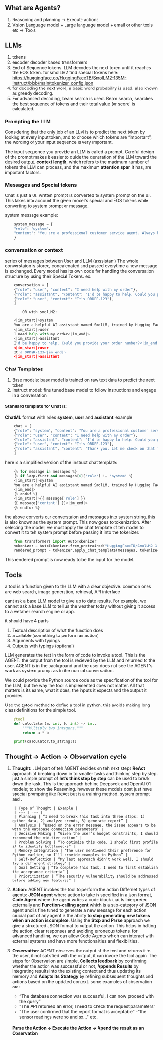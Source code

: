 ## What are Agents?
1. Reasoning and planning -> Execute actions
2. Vision Language model + Large language model + email or other tools etc -> Tools

## LLMs
1. tokens
2. encoder decoder based transformers
3. End of Sequence tokens. LLM decodes the next token until it reaches the EOS token.
for smolLM2 find special tokens here: https://huggingface.co/HuggingFaceTB/SmolLM2-135M-Instruct/blob/main/tokenizer_config.json
4. for decoding the next word, a basic word probability is used. also known as greedy decoding.
5. For advanced decoding, beam search is used. Beam search, searches the best sequence of tokens and their total value (or score) is calculated. 

### Prompting the LLM
Considering that the only job of an LLM is to predict the next token by looking at every input token, and to choose which tokens are “important”, the wording of your input sequence is very important.

The input sequence you provide an LLM is called a prompt. Careful design of the prompt makes it easier to guide the generation of the LLM toward the desired output. **context length**, which refers to the maximum number of tokens the LLM can process, and the maximum **attention span** it has, are important factors. 

### Messages and Special tokens
Chat is just a UI. written prompt is converted to system prompt on the UI. This takes into account the given model's special and EOS tokens while converting to system prompt or message.

system message example: 
```python
    system_message = {
    "role": "system",
    "content": "You are a professional customer service agent. Always be polite, clear, and helpful."
    }
```
### conversation or context
series of messages between User and LLM (asssistant)
The whole converstaion is stored, concatenated and passed everytime a new message is exchanged. 
Every model has its own code for handling the conversation structure by using their Special Tokens.
ex. 
```python
    conversation = [
    {"role": "user", "content": "I need help with my order"},
    {"role": "assistant", "content": "I'd be happy to help. Could you provide your order number?"},
    {"role": "user", "content": "It's ORDER-123"},
    ]
```
            OR with smolLM2:
```python
    <|im_start|>system
    You are a helpful AI assistant named SmolLM, trained by Hugging Face<|im_end|>
    <|im_start|>user
    I need help with my order<|im_end|>
    <|im_start|>assistant
    I'd be happy to help. Could you provide your order number?<|im_end|>
    <|im_start|>user
    It's ORDER-123<|im_end|>
    <|im_start|>assistant
```

### Chat Templates
1. Base models: base model is trained on raw text data to predict the next token
2. Instruct model: fine tuned base model to follow instructions and engage in a conversation

#### Standard template for Chat is:
**ChatML** format with roles **system**, **user** and **assistant**. example
```python
    chat = [
    {"role": "system", "content": "You are a professional customer service agent. Always be polite, clear, and helpful."},
    {"role": "user", "content": "I need help with my order"},
    {"role": "assistant", "content": "I'd be happy to help. Could you provide your order number?"},
    {"role": "user", "content": "It's ORDER-123"},
    {"role": "assistant", "content": "Thank you. Let me check on that for you."},
    ]
```
here is a simplified version of the instruct chat template:
```python
    {% for message in messages %}
    {% if loop.first and messages[0]['role'] != 'system' %}
    <|im_start|>system
    You are a helpful AI assistant named SmolLM, trained by Hugging Face
    <|im_end|>
    {% endif %}
    <|im_start|>{{ message['role'] }}
    {{ message['content'] }}<|im_end|>
    {% endfor %}
```
the above converts our converstaion and messages into system string. this is also known as the system prompt. This now goes to tokenization. 
After selecting the model, we must apply the chat template of teh model to convert it to teh system prompt before passing it into the tokenizer. 
```python
    from transformers import AutoTokenizer
    tokenizer = AutoTokenizer.from_pretrained("HuggingFaceTB/SmolLM2-1.7B-Instruct")
    rendered_prompt = tokenizer.apply_chat_template(messages, tokenize=False, add_generation_prompt=True)
```
This rendered prompt is now ready to be the input for the model. 


## Tools
a tool is a function given to the LLM with a clear objective. 
common ones are web search, image generation, retrieval, API interface

cant ask a base LLM model to give up to date results. For example, we cannot ask a base LLM to tell us the weather today without giving it access to a wetaher search engine or app. 

it should have 4 parts:
1. Textual description of what the function does
2. a callable (something to perform an action)
3. Arguments with typings
4. Outputs with typings (optional)

LLM generates the text in the form of code to invoke a tool. This is the AGENT. the output from the tool is recieved by the LLM and returned to the user. AGENT is in the background and the user does not see the AGENT's work as system prompt as in the normal conversation. 

We could provide the Python source code as the specification of the tool for the LLM, but the way the tool is implemented does not matter. All that matters is its name, what it does, the inputs it expects and the output it provides.

Use the @tool method to define a tool in python. this avoids making long class definitions for the simple tool. 
```python
    @tool
    def calculator(a: int, b: int) -> int:
        """Multiply two integers."""
        return a * b

    print(calculator.to_string())
```

## Thought -> Action -> Observation cycle

1. **Thought**: LLM part of teh AGENT decides on teh next steps
     **ReAct** approach of breaking down in to smaller tasks and thinking step by step. just a simple prompt of **let's think step by step** can be used to break down the task. This is the approach behind Deepseek and OpenAI O1 models; to show the Reasoning. however these models dont just have special prompting like ReAct but is a training method. system prompt <think> and </think>.

        | Type of Thought | Example |
        | --- | --- |
        | Planning | “I need to break this task into three steps: 1) gather data, 2) analyze trends, 3) generate report” |
        | Analysis | “Based on the error message, the issue appears to be with the database connection parameters” |
        | Decision Making | “Given the user’s budget constraints, I should recommend the mid-tier option” |
        | Problem Solving | “To optimize this code, I should first profile it to identify bottlenecks” |
        | Memory Integration | “The user mentioned their preference for Python earlier, so I’ll provide examples in Python” |
        | Self-Reflection | “My last approach didn’t work well, I should try a different strategy” |
        | Goal Setting | “To complete this task, I need to first establish the acceptance criteria” |
        | Prioritization | “The security vulnerability should be addressed before adding new features” |

2. **Action**: AGENT invokes the tool to perform the action
    Differnet types of agents: **JSON agent** where action to take is specified in a json format, **Code Agent** where the agent writes a code block that is interpreted externally and **Function-calling agent** which is a sub-category of JSON agent and is fine tuned to generate a new message for each action. crucial part of any agent is the ability **to stop generating new tokens when an action is complete**. Using the **Stop and Parse** approach we give a structured JSON format to output the action. This helps in halting the action, clear responses and avoiding erroneous tokens. for advanced handling, we can allow Code Agents which can interact with external systems and have more functionalities and flexibilities. 

3. **Observation**: AGENT observes the output of the tool and returns it to the user, if not satisfied with the output, it can invoke the tool again. The steps for Observation are simple, **Collects feedback** by confirming whether the action was successful or not, **Appends Results** by integrating results into the existing context and thus updating its memory and **Adapts its Strategy** by refining subsequent thoughts and actions based on the updated context. some examples of observation are:
    - “The database connection was successful, I can now proceed with the query”
    - “The API returned an error, I need to check the request parameters”
    - “The user confirmed that the report format is acceptable”
    -"the sensor readings were so and so..." etc. 

    #### Parse the Action -> Execute the Action -> Apend the result as an Observation 

